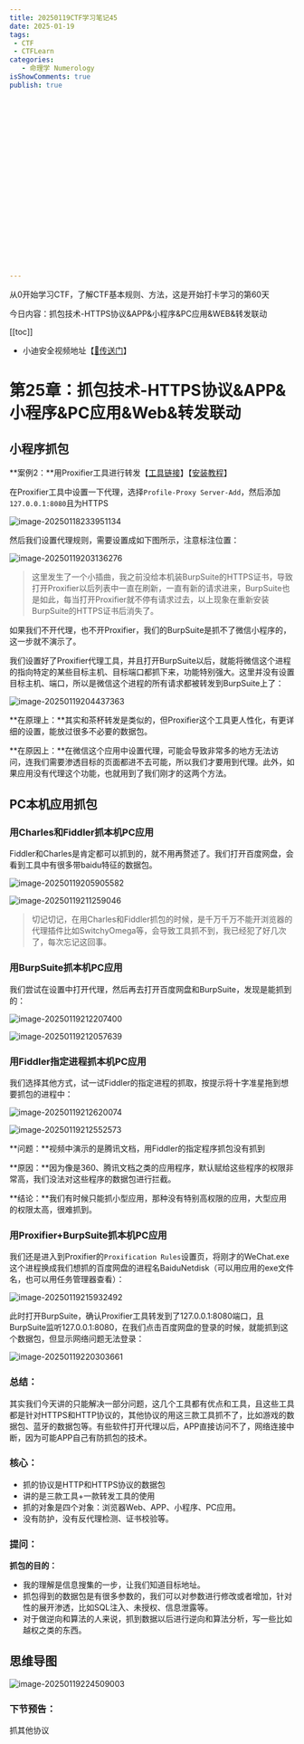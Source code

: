 ```yaml
---
title: 20250119CTF学习笔记45
date: 2025-01-19
tags:
 - CTF
 - CTFLearn
categories:
   - 命理学 Numerology
isShowComments: true
publish: true























---
```


<Boxx/>

从0开始学习CTF，了解CTF基本规则、方法，这是开始打卡学习的第60天

今日内容：抓包技术-HTTPS协议&APP&小程序&PC应用&WEB&转发联动

[[toc]]

- 小迪安全视频地址【[🔗传送门]([https://www.bilibili.com/video/BV123yAYMEwb/)】

<!-- more -->

# 第25章：抓包技术-HTTPS协议&APP&小程序&PC应用&Web&转发联动

## 小程序抓包

**案例2：**用Proxifier工具进行转发【[工具链接](https://www.proxifier.com/download/)】【[安装教程](https://www.jianshu.com/p/aec624882979)】

在Proxifier工具中设置一下代理，选择`Profile-Proxy Server-Add`，然后添加`127.0.0.1:8080`且为HTTPS

![image-20250118233951134](/img/ctfLearn/image-20250118233951134.png)

然后我们设置代理规则，需要设置成如下图所示，注意标注位置：

![image-20250119203136276](/img/ctfLearn/image-20250119203136276.png)

> 这里发生了一个小插曲，我之前没给本机装BurpSuite的HTTPS证书，导致打开Proxifier以后列表中一直在刷新，一直有新的请求进来，BurpSuite也是如此，每当打开Proxifier就不停有请求过去，以上现象在重新安装BurpSuite的HTTPS证书后消失了。

如果我们不开代理，也不开Proxifier，我们的BurpSuite是抓不了微信小程序的，这一步就不演示了。

我们设置好了Proxifier代理工具，并且打开BurpSuite以后，就能将微信这个进程的指向特定的某些目标主机、目标端口都抓下来，功能特别强大。这里并没有设置目标主机、端口，所以是微信这个进程的所有请求都被转发到BurpSuite上了：

![image-20250119204437363](/img/ctfLearn/image-20250119204437363.png)

**在原理上：**其实和茶杯转发是类似的，但Proxifier这个工具更人性化，有更详细的设置，能放过很多不必要的数据包。

**在原因上：**在微信这个应用中设置代理，可能会导致非常多的地方无法访问，连我们需要渗透目标的页面都进不去可能，所以我们才要用到代理。此外，如果应用没有代理这个功能，也就用到了我们刚才的这两个方法。



## PC本机应用抓包

### 用Charles和Fiddler抓本机PC应用

Fiddler和Charles是肯定都可以抓到的，就不用再赘述了。我们打开百度网盘，会看到工具中有很多带baidu特征的数据包。

![image-20250119205905582](/img/ctfLearn/image-20250119205905582.png)

![image-20250119211259046](/img/ctfLearn/image-20250119211259046.png)

> 切记切记，在用Charles和Fiddler抓包的时候，是千万千万不能开浏览器的代理插件比如SwitchyOmega等，会导致工具抓不到，我已经犯了好几次了，每次忘记这回事。



### 用BurpSuite抓本机PC应用

我们尝试在设置中打开代理，然后再去打开百度网盘和BurpSuite，发现是能抓到的：

![image-20250119212207400](/img/ctfLearn/image-20250119212207400.png)

![image-20250119212057639](/img/ctfLearn/image-20250119212057639.png)



### 用Fiddler指定进程抓本机PC应用

我们选择其他方式，试一试Fiddler的指定进程的抓取，按提示将十字准星拖到想要抓包的进程中：

![image-20250119212620074](/img/ctfLearn/image-20250119212620074.png)

![image-20250119212552573](/img/ctfLearn/image-20250119212552573.png)

**问题：**视频中演示的是腾讯文档，用Fiddler的指定程序抓包没有抓到

**原因：**因为像是360、腾讯文档之类的应用程序，默认赋给这些程序的权限非常高，我们没法对这些程序的数据包进行拦截。

**结论：**我们有时候只能抓小型应用，那种没有特别高权限的应用，大型应用的权限太高，很难抓到。



### 用Proxifier+BurpSuite抓本机PC应用

我们还是进入到Proxifier的`Proxification Rules`设置页，将刚才的WeChat.exe这个进程换成我们想抓的百度网盘的进程名BaiduNetdisk（可以用应用的exe文件名，也可以用任务管理器查看）：

![image-20250119215932492](/img/ctfLearn/image-20250119215932492.png)

此时打开BurpSuite，确认Proxifier工具转发到了127.0.0.1:8080端口，且BurpSuite监听127.0.0.1:8080，在我们点击百度网盘的登录的时候，就能抓到这个数据包，但显示网络问题无法登录：

![image-20250119220303661](/img/ctfLearn/image-20250119220303661.png)



### 总结：

其实我们今天讲的只能解决一部分问题，这几个工具都有优点和工具，且这些工具都是针对HTTPS和HTTP协议的，其他协议的用这三款工具抓不了，比如游戏的数据包、蓝牙的数据包等。有些软件打开代理以后，APP直接访问不了，网络连接中断，因为可能APP自己有防抓包的技术。



### 核心：

- 抓的协议是HTTP和HTTPS协议的数据包
- 讲的是三款工具+一款转发工具的使用
- 抓的对象是四个对象：浏览器Web、APP、小程序、PC应用。
- 没有防护，没有反代理检测、证书校验等。



### 提问：

**抓包的目的：**

- 我的理解是信息搜集的一步，让我们知道目标地址。
- 抓包得到的数据包是有很多参数的，我们可以对参数进行修改或者增加，针对性的展开渗透，比如SQL注入、未授权、信息泄露等。
- 对于做逆向和算法的人来说，抓到数据以后进行逆向和算法分析，写一些比如越权之类的东西。

## 思维导图

![image-20250119224509003](/img/ctfLearn/image-20250119224509003.png)



### 下节预告：

抓其他协议